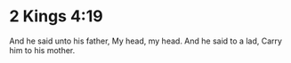 # 2 Kings 4:19

And he said unto his father, My head, my head. And he said to a lad, Carry him to his mother.